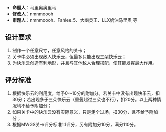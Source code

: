- **命题人**：马里奥奥里马
- **修改人**：nmnmoooh
- **审题人**：nmnmoooh、Fahlee_5、大幽灵王、LLX奶油马里奥 等

## 设计要求

1. 制作一个任意尺寸，任意风格的关卡；
2. 关卡中必须出现敌人快乐云，但最多只能出现三朵快乐云；
3. 为快乐云创造有利地形，并且与其他敌人合理搭配，使其能发挥最大作用。

## 评分标准

1. 根据快乐云的利用度，给予0～10分的附加分。若关卡中没有出现快乐云，扣30分；若出现多于三朵快乐云（重叠超过三朵也不行），扣20分。以上两种情况均不给予附加分；
2. 如果关卡中的快乐云没有实际意义，只是走个过场，扣30分，且不给予附加分；
3. 根据MWGS关卡评分标准1.1评分，另有附加分10分，满分110分。
